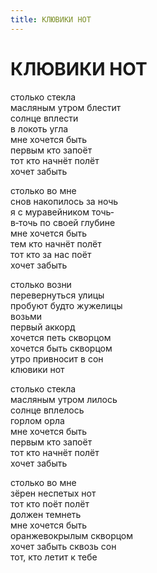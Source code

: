 ```yaml
---
title: КЛЮВИКИ НОТ
---
```


<h1>КЛЮВИКИ НОТ</h1>

<section>

столько стекла\
масляным утром блестит\
солнце вплести\
в локоть угла\
мне хочется быть\
первым кто запоёт\
тот кто начнёт полёт\
хочет забыть

столько во мне\
снов накопилось за ночь\
я с муравейником точь&#8208;\
в&#8208;точь по своей глубине\
мне хочется быть\
тем кто начнёт полёт\
тот кто за нас поёт\
хочет забыть

столько возни\
перевернуться улицы\
пробуют будто жужелицы\
возьми\
первый аккорд\
хочется петь скворцом\
хочется быть скворцом\
утро привносит в сон\
клювики нот

столько стекла\
масляным утром лилось\
солнце вплелось\
горлом орла\
мне хочется быть\
первым кто запоёт\
тот кто начнёт полёт\
хочет забыть

столько во мне\
зёрен неспетых нот\
тот кто поёт полёт\
должен темнеть\
мне хочется быть\
оранжевокрылым скворцом\
хочет забыть сквозь сон\
тот, кто летит к тебе

</section>
